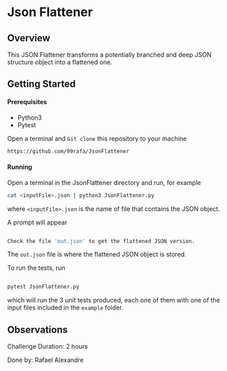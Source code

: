 # Json Flattener

## Overview

This JSON Flattener transforms a potentially branched and deep JSON structure object into a flattened one.


## Getting Started

#### Prerequisites

 - Python3
 - Pytest

Open a terminal and `Git clone` this repository to your machine

```bash
https://github.com/99rafa/JsonFlattener

```

#### Running

Open a terminal in the JsonFlattener directory and run, for example

```bash
cat <inputFile>.json | python3 JsonFlattener.py

```
where `<inputFile>.json` is the name of file that contains the JSON object.

A prompt will appear

```bash

Check the file 'out.json' to get the flattened JSON version.

```

The `out.json` file is where the flattened JSON object is stored.


To run the tests, run

```bash

pytest JsonFlattener.py

```

which will run the 3 unit tests produced, each one of them with one of the input files included in the `example` folder.


## Observations

Challenge Duration: 2 hours

Done by: Rafael Alexandre
